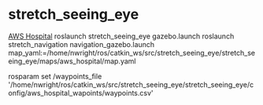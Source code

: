 # stretch_seeing_eye

[AWS Hospital](https://github.com/aws-robotics/aws-robomaker-hospital-world)
roslaunch stretch_seeing_eye gazebo.launch
roslaunch stretch_navigation navigation_gazebo.launch map_yaml:=/home/nwright/ros/catkin_ws/src/stretch_seeing_eye/stretch_seeing_eye/maps/aws_hospital/map.yaml

rosparam set /waypoints_file '/home/nwright/ros/catkin_ws/src/stretch_seeing_eye/stretch_seeing_eye/config/aws_hospital_wapoints/waypoints.csv'